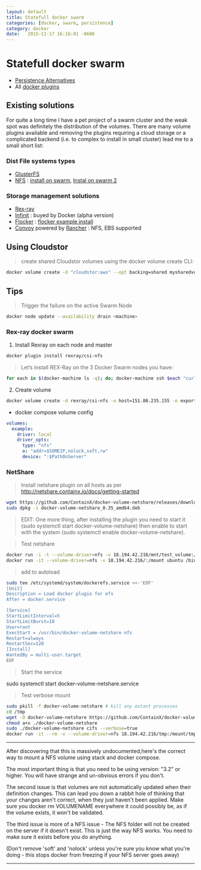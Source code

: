 ```yaml
---
layout: default
title: Statefull docker swarm
categories: [docker, swarm, persistence]
category: docker
date:   2015-11-17 16:16:01 -0600
---
```

# Statefull docker swarm

- [Persistence Alternatives](https://opensource.ncsa.illinois.edu/confluence/display/NDS/Gluster+Alternatives+and+Cloud+Provider+Alternatives)
- All [docker plugins]

## Existing solutions

For quite a long time I have a pet project of a swarm cluster and the weak spot was definitely the distribution of the volumes. There are many volume plugins available and removing the plugins requiring a cloud storage or a complicated backend (i.e. to complex to install in small cluster) lead me to a small short list:

### Dist File systems types

- [GlusterFS]
- [NFS] : [install on swarm](https://attx-project.github.io/Shared-NFS-Swarm-Cloud.html), [Instal on swarm 2](http://collabnix.com/docker-1-12-swarm-mode-persistent-storage-using-nfs/)

### Storage management solutions

- [Rex-ray]
- [Infinit] : buyed by Docker (alpha version)
- [Flocker] : [flocker example install]
- [Convoy] powered by [Rancher] : NFS, EBS supported

## Using Cloudstor

 >create shared Cloudstor volumes using the docker volume create CLI:

```sh
docker volume create -d "cloudstor:aws" --opt backing=shared mysharedvol1
```

## Tips

> Trigger the failure on the active Swarm Node

```sh
docker node update --availability drain <machine>
```

### Rex-ray docker swarm

1. Install Rexray on each node and master

```sh
docker plugin install rexray/csi-nfs
```

>Let’s install REX-Ray on the 3 Docker Swarm nodes you have:

```sh
for each in $(docker-machine ls -q); do; docker-machine ssh $each "curl -sSL https://dl.bintray.com/emccode/rexray/install | sh -" ; done
```

2. Create volume

```sh
docker volume create -d rexray/csi-nfs -o host=151.80.235.155 -o export=/webgrab_volume webgrab
```

- docker compose volume config

```yaml
volumes:
  example:
    driver: local
    driver_opts:
      type: "nfs"
      o: "addr=$SOMEIP,nolock,soft,rw"
      device: ":$PathOnServer"
```

### NetShare

> Install netshare plugin on all hosts as per http://netshare.containx.io/docs/getting-started

```sh
wget https://github.com/ContainX/docker-volume-netshare/releases/download/v0.35/docker-volume-netshare_0.35_amd64.deb
sudo dpkg -i docker-volume-netshare_0.35_amd64.deb
```

> EDIT: One more thing, after installing the plugin you need to start it (sudo systemctl start docker-volume-netshare) then enable to start with the system (sudo systemctl enable docker-volume-netshare).

> Test netshare

```sh
docker run -i -t --volume-driver=nfs -v 18.194.42.216/mnt/test_volume:/data ubuntu /bin/bash
docker run -it --volume-driver=nfs -v 18.194.42.216/:/mount ubuntu /bin/bash
```

> add to autoload

```sh
sudo tee /etc/systemd/system/dockerefs.service <<-'EOF'
[Unit]
Description = Load docker plugin for efs
After = docker.service

[Service]
StartLimitInterval=5
StartLimitBurst=10
User=root
ExecStart = /usr/bin/docker-volume-netshare nfs
Restart=always
RestartSec=120
[Install]
WantedBy = multi-user.target
EOF
```

> Start the service

sudo systemctl start docker-volume-netshare.service

> Test verbose mount

```sh
sudo pkill -f docker-volume-netshare # kill any extant processes
cd /tmp
wget -O docker-volume-netshare https://github.com/ContainX/docker-volume-netshare/releases/download/v0.34/docker-volume-netshare_0.34_linux_amd64-bin
chmod a+x ./docker-volume-netshare
sudo ./docker-volume-netshare cifs --verbose=true
docker run -it --rm -v --volume-driver=nfs 18.194.42.216/tmp:/mount/tmp --name share_vol alpine ash

```

---
After discovering that this is massively undocumented,here's the correct way to mount a NFS volume using stack and docker compose.

The most important thing is that you need to be using version: "3.2" or higher. You will have strange and un-obvious errors if you don't.

The second issue is that volumes are not automatically updated when their definition changes. This can lead you down a rabbit hole of thinking that your changes aren't correct, when they just haven't been applied. Make sure you docker rm VOLUMENAME everywhere it could possibly be, as if the volume exists, it won't be validated.

The third issue is more of a NFS issue - The NFS folder will not be created on the server if it doesn't exist. This is just the way NFS works. You need to make sure it exists before you do anything.

(Don't remove 'soft' and 'nolock' unless you're sure you know what you're doing - this stops docker from freezing if your NFS server goes away)

---

[flocker  example install]: https://devops.profitbricks.com/tools/flocker/
[Flocker]:https://flocker-docs.clusterhq.com/en/latest/docker-integration/
[GlusterFS]:https://github.com/calavera/docker-volume-glusterfs
[Infinit]:https://devpost.com/software/infinit-docker-hackathon-1-12
[Convoy]:https://github.com/rancher/convoy
[Rancher]:https://rancher.com/
[NFS]:https://doc.ubuntu-fr.org/nfs
[Rex-ray]:https://rexray.readthedocs.io/en/stable/
[docker plugins]:https://docs.docker.com/engine/extend/legacy_plugins/#volume-plugins